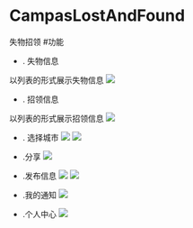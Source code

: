 # CampasLostAndFound
失物招领
#功能
- . 失物信息 

以列表的形式展示失物信息
![](images/1.jpg)


- . 招领信息 

以列表的形式展示招领信息
![](images/9.jpg)

- . 选择城市
![](images/2.jpg)
![](images/3.jpg)

- .分享
![](images/4.jpg)

- .发布信息
![](images/5.jpg)
![](images/6.jpg)
- .我的通知
![](images/7.jpg)

- .个人中心
![](images/8.jpg)